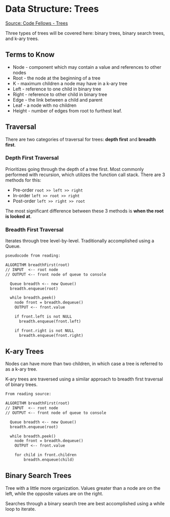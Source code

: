# Data Structure: Trees

[Source: Code Fellows - Trees](https://codefellows.github.io/common_curriculum/data_structures_and_algorithms/Code_401/class-15/resources/Trees.html)

Three types of trees will be covered here: binary trees, binary search trees, and k-ary trees.

## Terms to Know

* Node - component which may contain a value and references to other nodes
* Root - the node at the beginning of a tree
* K - maximum children a node may have in a k-ary tree
* Left - reference to one child in binary tree
* Right - reference to other child in binary tree
* Edge - the link between a child and parent
* Leaf - a node with no children
* Height - number of edges from root to furthest leaf.

## Traversal

There are two categories of traversal for trees: **depth first** and **breadth first**.

### Depth First Traversal

Prioritizes going through the depth of a tree first. Most commonly performed with recursion, which utilizes the function call stack. There are 3 methods for this:

* Pre-order `root >> left >> right`
* In-order `left >> root >> right`
* Post-order `left >> right >> root`

The most significant difference between these 3 methods is **when the root is looked at**.

### Breadth First Traversal

Iterates through tree level-by-level. Traditionally accomplished using a Queue.

```latex
pseudocode from reading:

ALGORITHM breadthFirst(root)
// INPUT  <-- root node
// OUTPUT <-- front node of queue to console

  Queue breadth <-- new Queue()
  breadth.enqueue(root)

  while breadth.peek()
    node front = breadth.dequeue()
    OUTPUT <-- front.value

    if front.left is not NULL
      breadth.enqueue(front.left)

    if front.right is not NULL
      breadth.enqueue(front.right)
```

## K-ary Trees

Nodes can have more than two children, in which case a tree is referred to as a k-ary tree.

K-ary trees are traversed using a similar approach to breadth first traversal of binary trees.

```latex
From reading source:

ALGORITHM breadthFirst(root)
// INPUT  <-- root node
// OUTPUT <-- front node of queue to console

  Queue breadth <-- new Queue()
  breadth.enqueue(root)

  while breadth.peek()
    node front = breadth.dequeue()
    OUTPUT <-- front.value

    for child in front.children
        breadth.enqueue(child)
```

## Binary Search Trees

Tree with a little more organization. Values greater than a node are on the left, while the opposite values are on the right.

Searches through a binary search tree are best accomplished using a while loop to iterate.
